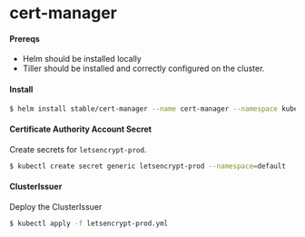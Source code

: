 # cert-manager
#### Prereqs
- Helm should be installed locally
- Tiller should be installed and correctly configured on the cluster.

#### Install
```bash
$ helm install stable/cert-manager --name cert-manager --namespace kube-system
```

#### Certificate Authority Account Secret
Create secrets for `letsencrypt-prod`.
```bash
$ kubectl create secret generic letsencrypt-prod --namespace=default
```

#### ClusterIssuer
Deploy the ClusterIssuer
```bash
$ kubectl apply -f letsencrypt-prod.yml
```

